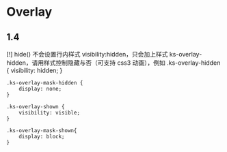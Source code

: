 # Overlay

## 1.4

 [!] hide() 不会设置行内样式 visibility:hidden，只会加上样式 ks-overlay-hidden，请用样式控制隐藏与否（可支持 css3 动画），例如
    .ks-overlay-hidden {
        visibility: hidden;
    }

    .ks-overlay-mask-hidden {
        display: none;
    }

    .ks-overlay-shown {
        visibility: visible;
    }

    .ks-overlay-mask-shown{
        display: block;
    }